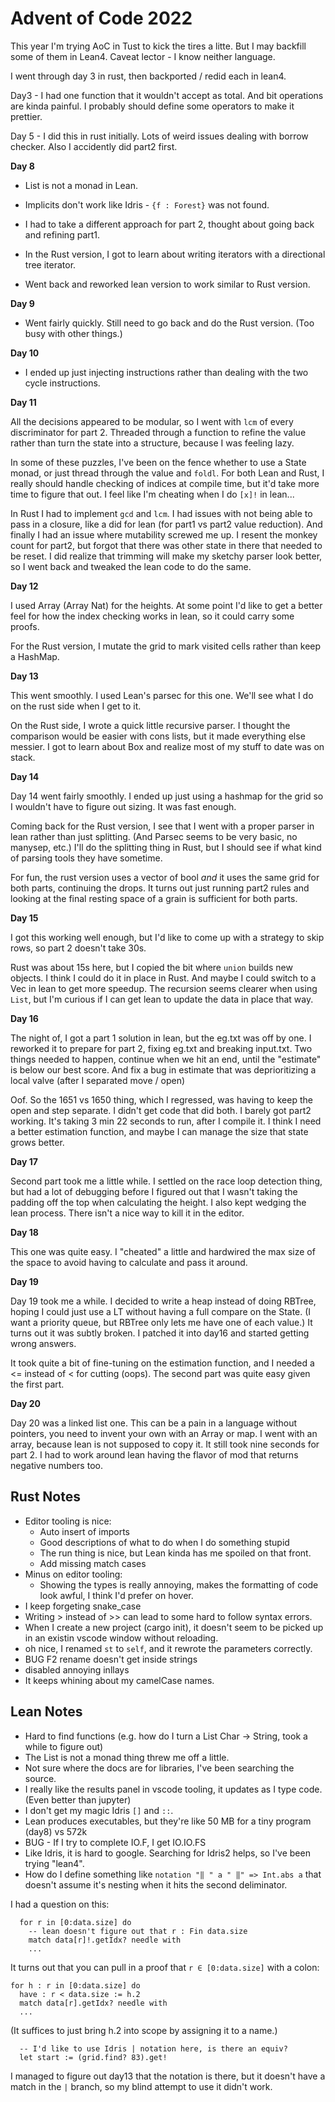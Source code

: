 # Advent of Code 2022

This year I'm trying AoC in Tust to kick the tires a litte.  But I may backfill some of them in Lean4.  Caveat lector - I know neither language.

I went through day 3 in rust, then backported / redid each in lean4.


Day3 - I had one function that it wouldn't accept as total. And bit operations are kinda painful. I probably should define some operators to make it prettier.


Day 5 - I did this in rust initially. Lots of weird issues dealing with borrow checker. Also I accidently did part2 first.

**Day 8**

- List is not a monad in Lean.
- Implicits don't work like Idris - `{f : Forest}` was not found.
- I had to take a different approach for part 2, thought about going back and refining part1.

- In the Rust version, I got to learn about writing iterators with a directional tree iterator.
- Went back and reworked lean version to work similar to Rust version.

**Day 9**

- Went fairly quickly.  Still need to go back and do the Rust version. (Too busy with other things.)

**Day 10**

- I ended up just injecting instructions rather than dealing with the two cycle instructions.

**Day 11**

All the decisions appeared to be modular, so I went with `lcm` of every discriminator for part 2. Threaded through a function to refine the value rather than turn the state into a structure, because I was feeling lazy.

In some of these puzzles, I've been on the fence whether to use a State monad, or just thread through the value and `foldl`. For both Lean and Rust, I really should handle checking of indices at compile time, but it'd take more time to figure that out.  I feel like I'm cheating when I do `[x]!` in lean...

In Rust I had to implement `gcd` and `lcm`. I had issues with not being able to pass in a closure, like a did for lean (for part1 vs part2 value reduction). And finally I had an issue where mutability screwed me up. I resent the monkey count for part2, but forgot that there was other state in there that needed to be reset. I did realize that trimming will make my sketchy parser look better, so I went back and tweaked the lean code to do the same.

**Day 12**

I used Array (Array Nat) for the heights. At some point I'd like to get a better feel for how the index checking works in lean, so it could carry some proofs.

For the Rust version, I mutate the grid to mark visited cells rather than keep a HashMap.

**Day 13**

This went smoothly. I used Lean's parsec for this one.  We'll see what I do on the rust side when I get to it.

On the Rust side, I wrote a quick little recursive parser. I thought the comparison would be easier with cons lists, but it made everything else messier. I got to learn about Box and realize most of my stuff to date was on stack.

**Day 14**

Day 14 went fairly smoothly. I ended up just using a hashmap for the grid so I wouldn't have to figure out sizing.  It was fast enough.

Coming back for the Rust version, I see that I went with a proper parser in lean rather than just splitting. (And Parsec seems to be very basic, no manysep, etc.) I'll do the splitting thing in Rust, but I should see if what kind of parsing tools they have sometime.

For fun, the rust version uses a vector of bool _and_ it uses the same grid for both parts, continuing the drops. It turns out just running part2 rules and looking at the final resting space of a grain is sufficient for both parts.

**Day 15**

I got this working well enough, but I'd like to come up with a strategy to skip rows, so part 2 doesn't take 30s.

Rust was about 15s here, but I copied the bit where `union` builds new objects. I think I could do it in place in Rust. And maybe I could switch to a Vec in lean to get more speedup.  The recursion seems clearer when using `List`, but I'm curious if I can get lean to update the data in place that way.

**Day 16**

The night of, I got a part 1 solution in lean, but the eg.txt was off by one. I reworked it to prepare for part 2, fixing eg.txt and breaking input.txt.  Two things needed to happen, continue when we hit an end, until the "estimate" is below our best score. And fix a bug in estimate that was deprioritizing a local valve (after I separated move / open)

Oof. So the 1651 vs 1650 thing, which I regressed, was having to keep the open and step separate. I didn't get code that did both.  I barely got part2 working.  It's taking 3 min 22 seconds to run, after I compile it. I think I need a better estimation function, and maybe I can manage the size that state grows better. 

**Day 17**

Second part took me a little while. I settled on the race loop detection thing, but had a lot of debugging before I figured out that I wasn't taking the padding off the top when calculating the height. I also kept wedging the lean process. There isn't a nice way to kill it in the editor. 

**Day 18**

This one was quite easy.  I "cheated" a little and hardwired the max size of the space to
avoid having to calculate and pass it around.

**Day 19**

Day 19 took me a while.  I decided to write a heap instead of doing RBTree, hoping I could just use a LT without having a full compare on the State. (I want a priority queue, but RBTree only lets me have one of each value.)  It turns out it was subtly broken. I patched it into day16 and started getting wrong answers.

It took quite a bit of fine-tuning on the estimation function, and I needed a <= instead of < for cutting (oops). The second part was quite easy given the first part.

**Day 20**

Day 20 was a linked list one. This can be a pain in a language without pointers, you need to invent your own with an Array or map. I went with an array, because lean is not supposed to copy it.  It still took nine seconds for part 2.  I had to work around lean having the flavor of mod that returns negative numbers too.

## Rust Notes

- Editor tooling is nice:
    - Auto insert of imports
    - Good descriptions of what to do when I do something stupid
    - The run thing is nice, but Lean kinda has me spoiled on that front.
    - Add missing match cases
- Minus on editor tooling:
    - Showing the types is really annoying, makes the formatting of code look awful,
      I think I'd prefer on hover.
- I keep forgeting snake_case
- Writing > instead of >> can lead to some hard to follow syntax errors.
- When I create a new project (cargo init), it doesn't seem to be picked up in an existin vscode window without reloading.
- oh nice, I renamed `st` to `self`, and it rewrote the parameters correctly.
- BUG F2 rename doesn't get inside strings
- disabled annoying inllays
- It keeps whining about my camelCase names.

## Lean Notes

- Hard to find functions (e.g. how do I turn a List Char -> String, took a while to figure out)
- The List is not a monad thing threw me off a little.
- Not sure where the docs are for libraries, I've been searching the source.
- I really like the results panel in vscode tooling, it updates as I type code. 
  (Even better than jupyter)
- I don't get my magic Idris `[]` and `::`.
- Lean produces executables, but they're like 50 MB for a tiny program (day8) vs 572k
- BUG - If I try to complete IO.F, I get IO.IO.FS
- Like Idris, it is hard to google.  Searching for Idris2 helps, so I've been trying "lean4".
- How do I define something like `notation "‖ " a " ‖" => Int.abs a` that doesn't assume it's nesting when it hits the second deliminator.

I had a question on this:
```lean
  for r in [0:data.size] do
    -- lean doesn't figure out that r : Fin data.size
    match data[r]!.getIdx? needle with
    ...
```

It turns out that you can pull in a proof that `r ∈ [0:data.size]` with a colon:
```lean
for h : r in [0:data.size] do
  have : r < data.size := h.2
  match data[r].getIdx? needle with
  ...
```
(It suffices to just bring h.2 into scope by assigning it to a name.)

```lean
  -- I'd like to use Idris | notation here, is there an equiv?
  let start := (grid.find? 83).get!
```

I managed to figure out day13 that the notation is there, but it doesn't have a match in the `|` branch, so my blind attempt to use it didn't work.
